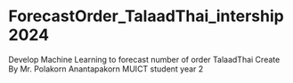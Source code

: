 # ForecastOrder_TalaadThai_intership2024
Develop Machine Learning to forecast number of order TalaadThai Create By Mr. Polakorn Anantapakorn MUICT student year 2 
